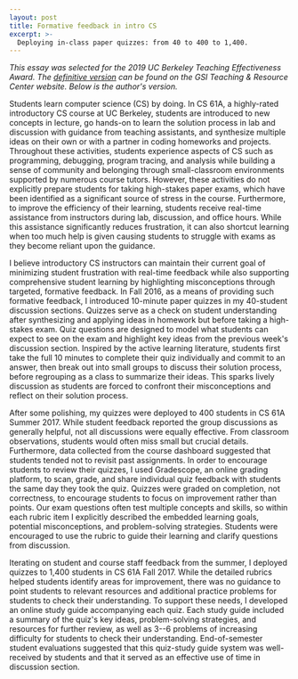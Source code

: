 ```yaml
---
layout: post
title: Formative feedback in intro CS
excerpt: >-
  Deploying in-class paper quizzes: from 40 to 400 to 1,400.
---
```


*This essay was selected for the 2019 UC Berkeley Teaching Effectiveness Award. The [definitive version][] can be found on the GSI Teaching & Resource Center website. Below is the author's version.*

[definitive version]: https://gsi.berkeley.edu/from-40-to-400-to-1400-providing-formative-feedback-in-large-scale-courses/

Students learn computer science (CS) by doing. In CS 61A, a highly-rated introductory CS course at UC Berkeley, students are introduced to new concepts in lecture, go hands-on to learn the solution process in lab and discussion with guidance from teaching assistants, and synthesize multiple ideas on their own or with a partner in coding homeworks and projects. Throughout these activities, students experience aspects of CS such as programming, debugging, program tracing, and analysis while building a sense of community and belonging through small-classroom environments supported by numerous course tutors. However, these activities do not explicitly prepare students for taking high-stakes paper exams, which have been identified as a significant source of stress in the course. Furthermore, to improve the efficiency of their learning, students receive real-time assistance from instructors during lab, discussion, and office hours. While this assistance significantly reduces frustration, it can also shortcut learning when too much help is given causing students to struggle with exams as they become reliant upon the guidance.

I believe introductory CS instructors can maintain their current goal of minimizing student frustration with real-time feedback while also supporting comprehensive student learning by highlighting misconceptions through targeted, formative feedback. In Fall 2016, as a means of providing such formative feedback, I introduced 10-minute paper quizzes in my 40-student discussion sections. Quizzes serve as a check on student understanding after synthesizing and applying ideas in homework but before taking a high-stakes exam. Quiz questions are designed to model what students can expect to see on the exam and highlight key ideas from the previous week's discussion section. Inspired by the active learning literature, students first take the full 10 minutes to complete their quiz individually and commit to an answer, then break out into small groups to discuss their solution process, before regrouping as a class to summarize their ideas. This sparks lively discussion as students are forced to confront their misconceptions and reflect on their solution process.

After some polishing, my quizzes were deployed to 400 students in CS 61A Summer 2017. While student feedback reported the group discussions as generally helpful, not all discussions were equally effective. From classroom observations, students would often miss small but crucial details. Furthermore, data collected from the course dashboard suggested that students tended not to revisit past assignments. In order to encourage students to review their quizzes, I used Gradescope, an online grading platform, to scan, grade, and share individual quiz feedback with students the same day they took the quiz. Quizzes were graded on completion, not correctness, to encourage students to focus on improvement rather than points. Our exam questions often test multiple concepts and skills, so within each rubric item I explicitly described the embedded learning goals, potential misconceptions, and problem-solving strategies. Students were encouraged to use the rubric to guide their learning and clarify questions from discussion.

Iterating on student and course staff feedback from the summer, I deployed quizzes to 1,400 students in CS 61A Fall 2017. While the detailed rubrics helped students identify areas for improvement, there was no guidance to point students to relevant resources and additional practice problems for students to check their understanding. To support these needs, I developed an online study guide accompanying each quiz. Each study guide included a summary of the quiz's key ideas, problem-solving strategies, and resources for further review, as well as 3--6 problems of increasing difficulty for students to check their understanding. End-of-semester student evaluations suggested that this quiz-study guide system was well-received by students and that it served as an effective use of time in discussion section.
